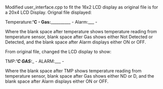 Modified user_interface.cpp to fit the 16x2 LCD display as original file is for a 20x4 LCD Display. Orignal file displayed: <br>

Temperature:__'C -
Gas:____________ -
Alarm:___ -

Where the blank space after temperature shows temperature reading from temperature sensor, blank space after Gas shows either Not Detected or Detected, and the blank space after Alarm displays either ON or OFF.<br>

From original file, changed the LCD display to show: <br>

TMP:___'C GAS:____ -
ALARM:___ -

Where the blank space after TMP shows temperature reading from temperature sensor, blank space after Gas shows either ND or D, and the blank space after Alarm displays either ON or OFF.
